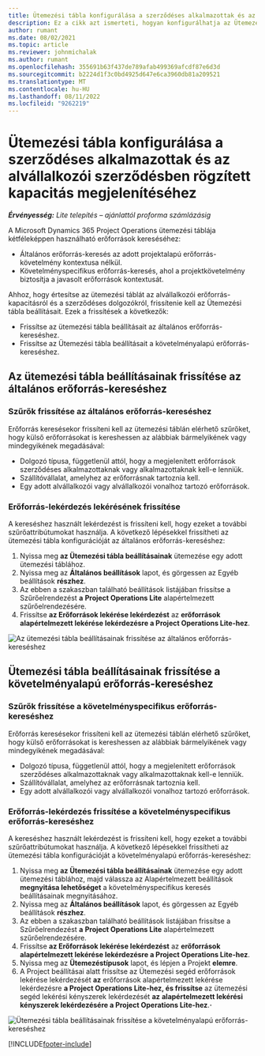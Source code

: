 ```yaml
---
title: Ütemezési tábla konfigurálása a szerződéses alkalmazottak és az alvállalkozói szerződésben rögzített kapacitás megjelenítéséhez
description: Ez a cikk azt ismerteti, hogyan konfigurálhatja az Ütemezési táblát a Microsoftban Dynamics 365 Project Operations úgy, hogy az alvállalkozói erőforrás-kapacitást jelenítse meg a projekterőforrás-követelmények személyzete során.
author: rumant
ms.date: 08/02/2021
ms.topic: article
ms.reviewer: johnmichalak
ms.author: rumant
ms.openlocfilehash: 355691b63f437de789afab499369afcdf87e6d3d
ms.sourcegitcommit: b2224d1f3c0bd4925d647e6ca3960db81a209521
ms.translationtype: MT
ms.contentlocale: hu-HU
ms.lasthandoff: 08/11/2022
ms.locfileid: "9262219"
---
```

# <a name="configure-schedule-board-to-show-contract-workers-and-subcontracted-capacity"></a>Ütemezési tábla konfigurálása a szerződéses alkalmazottak és az alvállalkozói szerződésben rögzített kapacitás megjelenítéséhez 

_**Érvényesség:** Lite telepítés – ajánlattól proforma számlázásig_

A Microsoft Dynamics 365 Project Operations ütemezési táblája kétféleképpen használható erőforrások kereséséhez:

- Általános erőforrás-keresés az adott projektalapú erőforrás-követelmény kontextusa nélkül.
- Követelményspecifikus erőforrás-keresés, ahol a projektkövetelmény biztosítja a javasolt erőforrások kontextusát.

Ahhoz, hogy értesítse az ütemezési táblát az alvállalkozói erőforrás-kapacitásról és a szerződéses dolgozókról, frissítenie kell az Ütemezési tábla beállításait. Ezek a frissítések a következők: 
- Frissítse az ütemezési tábla beállításait az általános erőforrás-kereséshez.
- Frissítse az Ütemezési tábla beállításait a követelményalapú erőforrás-kereséshez.

## <a name="update-schedule-board-settings-for-general-resource-search"></a>Az ütemezési tábla beállításainak frissítése az általános erőforrás-kereséshez
### <a name="update-filters-for-general-resource-search"></a>Szűrők frissítése az általános erőforrás-kereséshez
Erőforrás keresésekor frissíteni kell az ütemezési táblán elérhető szűrőket, hogy külső erőforrásokat is kereshessen az alábbiak bármelyikének vagy mindegyikének megadásával:
  - Dolgozó típusa, függetlenül attól, hogy a megjelenített erőforrások szerződéses alkalmazottaknak vagy alkalmazottaknak kell-e lenniük.
  - Szállítóvállalat, amelyhez az erőforrásnak tartoznia kell.
  - Egy adott alvállalkozói vagy alvállalkozói vonalhoz tartozó erőforrások.
    
### <a name="update-retrieve-resource-query"></a>Erőforrás-lekérdezés lekérésének frissítése
A kereséshez használt lekérdezést is frissíteni kell, hogy ezeket a további szűrőattribútumokat használja. A következő lépésekkel frissítheti az ütemezési tábla konfigurációját az általános erőforrás-kereséshez:  
1. Nyissa meg **az Ütemezési tábla beállításainak** ütemezése egy adott ütemezési táblához.
2. Nyissa meg az **Általános beállítások** lapot, és görgessen az Egyéb beállítások **részhez**.
3. Az ebben a szakaszban található beállítások listájában frissítse a Szűrőelrendezést **a** **Project Operations Lite** alapértelmezett szűrőelrendezésére.
4. Frissítse **az Erőforrások lekérése lekérdezést** az **erőforrások alapértelmezett lekérése lekérdezésre a Project Operations Lite-hez**.

![Az ütemezési tábla beállításainak frissítése az általános erőforrás-kereséshez](../media/BoardSettings.png)  

## <a name="update-schedule-board-settings-for-requirementbased-resource-search"></a>Ütemezési tábla beállításainak frissítése a követelményalapú erőforrás-kereséshez
### <a name="update-filters-for-requirement-specific-resource-search"></a>Szűrők frissítése a követelményspecifikus erőforrás-kereséshez 
Erőforrás keresésekor frissíteni kell az ütemezési táblán elérhető szűrőket, hogy külső erőforrásokat is kereshessen az alábbiak bármelyikének vagy mindegyikének megadásával:
 - Dolgozó típusa, függetlenül attól, hogy a megjelenített erőforrások szerződéses alkalmazottaknak vagy alkalmazottaknak kell-e lenniük.
 - Szállítóvállalat, amelyhez az erőforrásnak tartoznia kell.
 - Egy adott alvállalkozói vagy alvállalkozói vonalhoz tartozó erőforrások.

### <a name="update-retrieve-resource-query-for-requirement-specific-resource-search"></a>Erőforrás-lekérdezés frissítése a követelményspecifikus erőforrás-kereséshez 
A kereséshez használt lekérdezést is frissíteni kell, hogy ezeket a további szűrőattribútumokat használja. A következő lépésekkel frissítheti az ütemezési tábla konfigurációját a követelményalapú erőforrás-kereséshez:

1. Nyissa meg **az Ütemezési tábla beállításainak** ütemezése egy adott ütemezési táblához, majd válassza az Alapértelmezett beállítások **megnyitása lehetőséget** a követelményspecifikus keresés beállításainak megnyitásához.
2. Nyissa meg az **Általános beállítások** lapot, és görgessen az Egyéb beállítások **részhez**.
3. Az ebben a szakaszban található beállítások listájában frissítse a Szűrőelrendezést **a** **Project Operations Lite** alapértelmezett szűrőelrendezésére.
4. Frissítse **az Erőforrások lekérése lekérdezést** az **erőforrások alapértelmezett lekérése lekérdezésre a Project Operations Lite-hez**.
5. Nyissa meg az **Ütemezéstípusok** lapot, és lépjen a Projekt **elemre**.
6. A Project beállításai alatt frissítse az Ütemezési segéd erőforrások lekérése lekérdezését **az** erőforrások alapértelmezett lekérése lekérdezésre **a Project Operations Lite-hez, és frissítse** az ütemezési segéd lekérési kényszerek lekérdezését **az** **alapértelmezett lekérési kényszerek lekérdezésére a Project Operations Lite-hez**.**·**

![Ütemezési tábla beállításainak frissítése a követelményalapú erőforrás-kereséshez](../media/SASettings.png)  

[!INCLUDE[footer-include](../../includes/footer-banner.md)]
